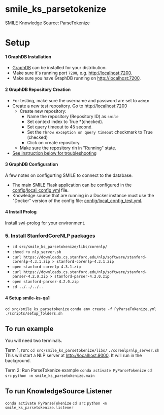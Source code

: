 # smile_ks_parsetokenize
SMILE Knowledge Source: ParseTokenize



# Setup

#### 1 GraphDB Installation
- [GraphDB](https://www.ontotext.com/products/graphdb/) can be installed for your distribution.
- Make sure it's running port `7200`, e.g. [http://localhost:7200](http://localhost:7200).
- Make sure you have GraphDB running on [http://localhost:7200](http://localhost:7200).

#### 2 GraphDB Repository Creation
- For testing, make sure the username and password are set to `admin`
- Create a new test repository. Go to [http://localhost:7200](http://localhost:7200)
  - Create new repository:
    - Name the repository (Repository ID) as `smile`
    - Set context index to True *(checked).
    - Set query timeout to 45 second.
    - Set the `Throw exception on query timeout` checkmark to True (checked)
    - Click on create repository.
  - Make sure the repository rin in "Running" state.
- [See instruction below for troubleshooting](#user-content-graphdb-and-docker-configuration)


#### 3 GraphDB Configuration
A few notes on configurting SMILE to connect to the database.
- The main SMILE Flask application can be configured in the [config/local_config.yml](config/local_config.yml) file.
- Knowledge source that are running in a Docker instance must use the "Docker" version of the config file: [config/local_config_test.yml](config/local_config_test.yml).



#### 4 Install Prolog
Install [swi-prolog](https://www.swi-prolog.org/download/stable) for your environment.


### 5. Install StanfordCoreNLP packages
  - `cd src/smile_ks_parsetokenize/libs/corenlp/`
  - `chmod +x nlp_server.sh`
  - `curl https://downloads.cs.stanford.edu/nlp/software/stanford-corenlp-4.3.1.zip > stanford-corenlp-4.3.1.zip`
  - `open stanford-corenlp-4.3.1.zip`
  - `curl https://downloads.cs.stanford.edu/nlp/software/stanford-parser-4.2.0.zip > stanford-parser-4.2.0.zip`
  - `open stanford-parser-4.2.0.zip`
  - `cd ../../../..`

#### 4 Setup smile-ks-qa1
`cd src/smile_ks_parsetokenize`
`conda env create -f PyParseTokenize.yml`
`./scripts/setup_folders.sh`


## To run example
You will need two terminals.

Term 1, run:
`cd src/smile_ks_parsetokenize/libs/`
`./corenlp/nlp_server.sh`
This will start a NLP server at [http://localhost:9000](http://localhost:9000). It will run in the background.

Term 2: Run ParseTokenize example
`conda activate PyParseTokenize`
`cd src`
`python -m smile_ks_parsetokenize.main`

## To run KnowledgeSource Listener
`conda activate PyParseTokenize`
`cd src`
`python -m smile_ks_parsetokenize.listener`
